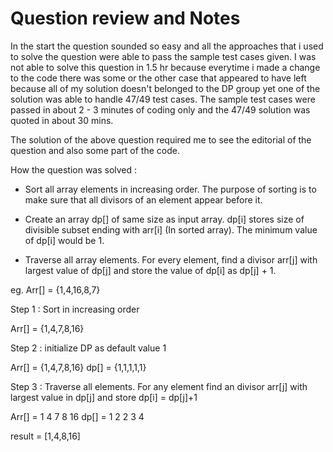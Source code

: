 # Question review and Notes

In the start the question sounded so easy and all the approaches that i used to solve the question were able to pass the sample test cases given. I was not able to solve this question in 1.5 hr because everytime i made a change to the code there was some or the other case that appeared to have left because all of my solution doesn't belonged to the DP group yet one of the solution was able to handle 47/49 test cases. The sample test cases were passed in about 2 - 3 minutes of coding only and the 47/49 solution was quoted in about 30 mins.

The solution of the above question required me to see the editorial of the question and also some part of the code.

How the question was solved :

- Sort all array elements in increasing order. The purpose of sorting is to make sure that all divisors of an element appear before it.
- Create an array dp[] of same size as input array. dp[i] stores size of divisible
subset ending with arr[i] (In sorted array). The minimum value of dp[i] would be 1.

- Traverse all array elements. For every element, find a divisor arr[j] with largest value of dp[j] and store the value of dp[i] as dp[j] + 1.


eg. Arr[] = {1,4,16,8,7}

Step 1 : Sort in increasing order 

Arr[] = {1,4,7,8,16}

Step 2 : initialize DP as default value 1

Arr[] = {1,4,7,8,16}
dp[]  = {1,1,1,1,1}

Step 3 : Traverse all elements. For any element find an divisor arr[j] with largest value in dp[j] and store dp[i] = dp[j]+1

Arr[] = 1 4 7 8 16
dp[] =  1 2 2 3 4

result = [1,4,8,16]
